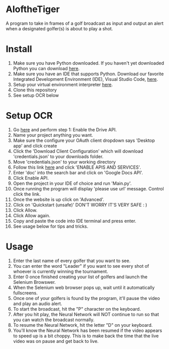 # AIoftheTiger
A program to take in frames of a golf broadcast as input and output an alert when a designated golfer(s) is about to play a shot.

# Install
1. Make sure you have Python downloaded. If you haven't yet downloaded Python you can download [here](https://www.python.org/downloads/).
2. Make sure you have an IDE that supports Python. Download our favorite Integrated Development Environment (IDE), Visual Studio Code, [here](https://code.visualstudio.com/download). 
3. Setup your virtual environment interpreter [here](https://code.visualstudio.com/docs/python/environments).
4. Clone this repository
5. See setup OCR below

# Setup OCR
1. Go [here](https://developers.google.com/drive/api/v3/quickstart/python) and perform step 1: Enable the Drive API.
2. Name your project anything you want.
3. Make sure the configure your OAuth client dropdown says 'Desktop app' and click create
4. Click the 'Download Client Configuration' which will download 'credentials.json' to your downloads folder.
5. Move 'credentials.json' to your working directory
6. Follow this link [here](https://console.developers.google.com) and click 'ENABLE APIS AND SERVICES'.
7. Enter 'doc' into the search bar and click on 'Google Docs API'.
8. Click Enable API.
9. Open the project in your IDE of choice and run 'Main.py'.
10. Once running the program will display 'please use url' message. Control click the link.
11. Once the website is up click on 'Advanced'.
12. Click on 'Quickstart (unsafe)' DON'T WORRY IT'S VERY SAFE : )
13. Click Allow.
14. Click Allow again.
15. Copy and paste the code into IDE terminal and press enter.
16. See usage below for tips and tricks.


# Usage
1. Enter the last name of every golfer that you want to see.
2. You can enter the word "Leader" if you want to see every shot of whoever is currently winning the tournament.
3. Enter 0 once finished creating your list of golfers and launch the Selenium Browswer.
4. When the Selenium web browser pops up, wait until it automatically fullscreens.
5. Once one of your golfers is found by the program, it'll pause the video and play an audio alert.
6. To start the broadcast, hit the "P" character on the keyboard.
7. After you hit play, the Neural Network will NOT continue to run so that you can watch the broadcast normally.
8. To resume the Neural Network, hit the letter "D" on your keyboard. 
9. You'll know the Neural Network has been resumed if the video appears to speed up is a bit choppy. This is to make back the time that the live video was on pause and get back to live.
